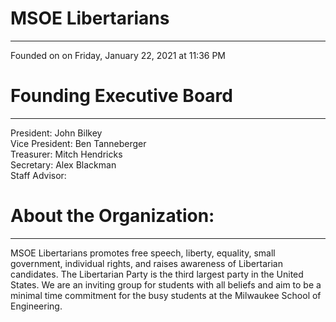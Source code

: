 <h1>MSOE Libertarians</h1>
<hr>
Founded on on Friday, January 22, 2021 at 11:36 PM


<h1>Founding Executive Board</h1>
<hr>
President: John Bilkey
<br>Vice President: Ben Tanneberger
<br>Treasurer: Mitch Hendricks
<br>Secretary: Alex Blackman
<br>Staff Advisor:

<h1>About the Organization:</h1>
<hr>
MSOE Libertarians promotes free speech, liberty, equality, small government, individual rights, and raises awareness of Libertarian candidates. The Libertarian Party is the third largest party in the United States. We are an inviting group for students with all beliefs and aim to be a minimal time commitment for the busy students at the Milwaukee School of Engineering. 
